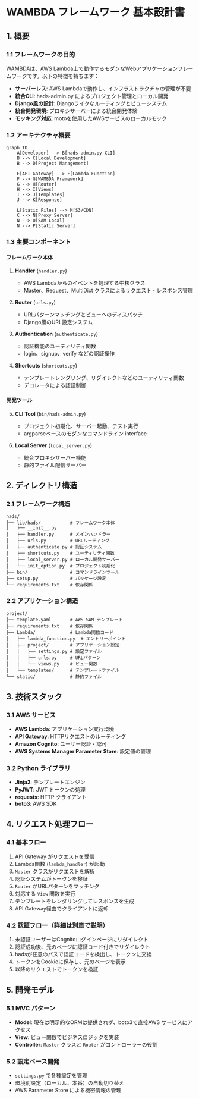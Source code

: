 # WAMBDA フレームワーク 基本設計書

## 1. 概要

### 1.1 フレームワークの目的
WAMBDAは、AWS Lambda上で動作するモダンなWebアプリケーションフレームワークです。以下の特徴を持ちます：

- **サーバーレス**: AWS Lambdaで動作し、インフラストラクチャの管理が不要
- **統合CLI**: hads-admin.py によるプロジェクト管理とローカル開発
- **Django風の設計**: Djangoライクなルーティングとビューシステム
- **統合開発環境**: プロキシサーバーによる統合開発体験
- **モッキング対応**: motoを使用したAWSサービスのローカルモック

### 1.2 アーキテクチャ概要

```mermaid
graph TD
    A[Developer] --> B[hads-admin.py CLI]
    B --> C[Local Development]
    B --> D[Project Management]
    
    E[API Gateway] --> F[Lambda Function] 
    F --> G[WAMBDA Framework]
    G --> H[Router]
    H --> I[Views]
    I --> J[Templates]
    J --> K[Response]
    
    L[Static Files] --> M[S3/CDN]
    C --> N[Proxy Server]
    N --> O[SAM Local]
    N --> P[Static Server]
```

### 1.3 主要コンポーネント

#### フレームワーク本体

1. **Handler** (`handler.py`)
   - AWS Lambdaからのイベントを処理する中核クラス  
   - Master、Request、MultiDict クラスによるリクエスト・レスポンス管理

2. **Router** (`urls.py`)
   - URLパターンマッチングとビューへのディスパッチ
   - Django風のURL設定システム

3. **Authentication** (`authenticate.py`) 
   - 認証機能のユーティリティ関数
   - login、signup、verify などの認証操作

4. **Shortcuts** (`shortcuts.py`)
   - テンプレートレンダリング、リダイレクトなどのユーティリティ関数
   - デコレータによる認証制御

#### 開発ツール

5. **CLI Tool** (`bin/hads-admin.py`)
   - プロジェクト初期化、サーバー起動、テスト実行
   - argparseベースのモダンなコマンドライン interface

6. **Local Server** (`local_server.py`) 
   - 統合プロキシサーバー機能
   - 静的ファイル配信サーバー

## 2. ディレクトリ構造

### 2.1 フレームワーク構造
```
hads/
├── lib/hads/           # フレームワーク本体
│   ├── __init__.py
│   ├── handler.py      # メインハンドラー
│   ├── urls.py         # URLルーティング
│   ├── authenticate.py # 認証システム
│   ├── shortcuts.py    # ユーティリティ関数
│   ├── local_server.py # ローカル開発サーバー
│   └── init_option.py  # プロジェクト初期化
├── bin/                # コマンドラインツール
├── setup.py            # パッケージ設定
└── requirements.txt    # 依存関係
```

### 2.2 アプリケーション構造
```
project/
├── template.yaml       # AWS SAM テンプレート
├── requirements.txt    # 依存関係
├── Lambda/             # Lambda関数コード
│   ├── lambda_function.py  # エントリーポイント
│   ├── project/        # アプリケーション設定
│   │   ├── settings.py # 設定ファイル
│   │   ├── urls.py     # URLパターン
│   │   └── views.py    # ビュー関数
│   └── templates/      # テンプレートファイル
└── static/             # 静的ファイル
```

## 3. 技術スタック

### 3.1 AWS サービス
- **AWS Lambda**: アプリケーション実行環境
- **API Gateway**: HTTPリクエストのルーティング
- **Amazon Cognito**: ユーザー認証・認可
- **AWS Systems Manager Parameter Store**: 設定値の管理

### 3.2 Python ライブラリ
- **Jinja2**: テンプレートエンジン
- **PyJWT**: JWT トークンの処理
- **requests**: HTTP クライアント
- **boto3**: AWS SDK

## 4. リクエスト処理フロー

### 4.1 基本フロー
1. API Gateway がリクエストを受信
2. Lambda関数 (`lambda_handler`) が起動
3. `Master` クラスがリクエストを解析
4. 認証システムがトークンを検証
5. `Router` がURLパターンをマッチング
6. 対応する `View` 関数を実行
7. テンプレートをレンダリングしてレスポンスを生成
8. API Gateway経由でクライアントに返却

### 4.2 認証フロー（詳細は別章で説明）
1. 未認証ユーザーはCognitoログインページにリダイレクト
2. 認証成功後、元のページに認証コード付きでリダイレクト
3. hadsが任意のパスで認証コードを検出し、トークンに交換
4. トークンをCookieに保存し、元のページを表示
5. 以降のリクエストでトークンを検証

## 5. 開発モデル

### 5.1 MVC パターン
- **Model**: 現在は明示的なORMは提供されず、boto3で直接AWS サービスにアクセス
- **View**: ビュー関数でビジネスロジックを実装
- **Controller**: `Master` クラスと `Router` がコントローラーの役割

### 5.2 設定ベース開発
- `settings.py` で各種設定を管理
- 環境別設定（ローカル、本番）の自動切り替え
- AWS Parameter Store による機密情報の管理 